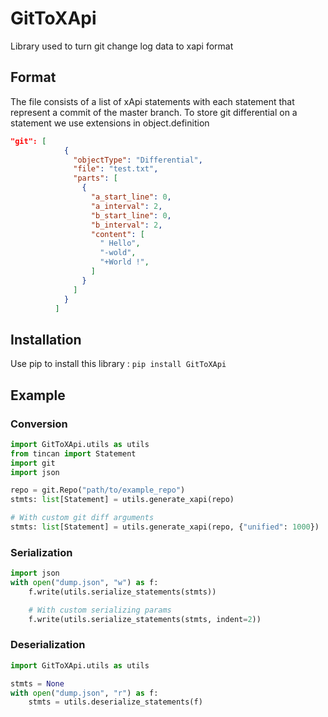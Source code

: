 # GitToXApi

Library used to turn git change log data to xapi format

## Format

The file consists of a list of xApi statements with each statement that represent a commit of the master branch.
To store git differential on a statement we use extensions in object.definition

```json
"git": [
            {
              "objectType": "Differential",
              "file": "test.txt",
              "parts": [
                {
                  "a_start_line": 0,
                  "a_interval": 2,
                  "b_start_line": 0,
                  "b_interval": 2,
                  "content": [
                    " Hello",
                    "-wold",
                    "+World !",
                  ]
                }
              ]
            }
          ]
```

## Installation

Use pip to install this library : `pip install GitToXApi`

## Example

### Conversion

```py
import GitToXApi.utils as utils
from tincan import Statement
import git
import json

repo = git.Repo("path/to/example_repo")
stmts: list[Statement] = utils.generate_xapi(repo)

# With custom git diff arguments 
stmts: list[Statement] = utils.generate_xapi(repo, {"unified": 1000})


```

### Serialization

```py
import json
with open("dump.json", "w") as f:
    f.write(utils.serialize_statements(stmts))

    # With custom serializing params
    f.write(utils.serialize_statements(stmts, indent=2))
```

### Deserialization

```py
import GitToXApi.utils as utils

stmts = None
with open("dump.json", "r") as f:
    stmts = utils.deserialize_statements(f)
```

